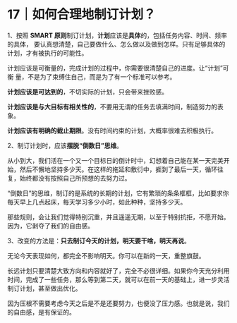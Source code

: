 # 17｜如何合理地制订计划？

1、按照 **SMART 原则**制订计划，**计划**应该是**具体**的，包括任务内容、时间、频率的具体， 要认真想清楚，自己要做什么、怎么做以及做到怎样。只有足够具体的计划，才有被执行的可能性。

计划应该是可衡量的，完成计划的过程中，你需要很清楚自己的进度。让“计划”可衡 量，不是为了束缚住自己，而是为了有一个标准可以参考。

**计划应该是可达到的**，不切实际的计划，只会带来挫败感。

**计划应该是与大目标有相关性的**，不要用无谓的任务去填满时间，制造努力的表象。

**计划应该有明确的截止期限**。没有时间约束的计划，大概率很难去积极执行。

2、制订计划时，应该**摆脱“倒数日”思维**。

从小到大，我们活在一个又一个目标日的倒计时中，幻想着自己能在某一天完美开始，然后不懈地坚持多少天。在这样的拖延和敷衍中，捱到了最后一天，循环往复，始终都没有按照自己所预想的去努力过。

“倒数日”的思维，制订的是系统的长期的计划，它有繁琐的条条框框，比如要求你每天早上几点起床，每天学习多少小时，如此种种，坚持多少天。

那些规则，会让我们觉得特别沉重，并且遥遥无期，以至于特别抗拒，不愿开始。因为，它剥夺了我们的自由感。

3、改变的方法是：**只去制订今天的计划，明天要干啥，明天再说**。

无论今天表现如何，都完全不影响明天。你可以在新的一天，重整旗鼓。

长远计划只要清楚大致方向和内容就好了，完全不必很详细。如果你今天充分利用时间，完成了一些任务，那么等到第二天，就可以在前一天的基础上，进一步灵活制订计划，甚至做出优化。

因为压根不需要考虑今天之后是不是还要努力，也便没了压力感。也就是说，我们的自由感，是有保证的。